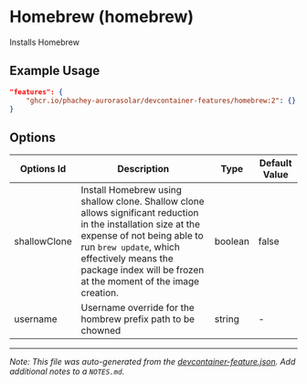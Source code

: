 
# Homebrew (homebrew)

Installs Homebrew

## Example Usage

```json
"features": {
    "ghcr.io/phachey-aurorasolar/devcontainer-features/homebrew:2": {}
}
```

## Options

| Options Id | Description | Type | Default Value |
|-----|-----|-----|-----|
| shallowClone | Install Homebrew using shallow clone. Shallow clone allows significant reduction in the installation size at the expense of not being able to run `brew update`, which effectively means the package index will be frozen at the moment of the image creation. | boolean | false |
| username | Username override for the hombrew prefix path to be chowned | string | - |



---

_Note: This file was auto-generated from the [devcontainer-feature.json](https://github.com/phachey-aurorasolar/devcontainer-features/blob/main/src/homebrew/devcontainer-feature.json).  Add additional notes to a `NOTES.md`._
